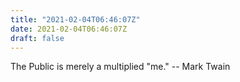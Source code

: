 ```yaml
---
title: "2021-02-04T06:46:07Z"
date: 2021-02-04T06:46:07Z
draft: false
---
```


The Public is merely a multiplied "me."
		-- Mark Twain
